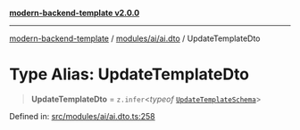[**modern-backend-template v2.0.0**](../../../../README.md)

***

[modern-backend-template](../../../../modules.md) / [modules/ai/ai.dto](../README.md) / UpdateTemplateDto

# Type Alias: UpdateTemplateDto

> **UpdateTemplateDto** = `z.infer`\<*typeof* [`UpdateTemplateSchema`](../variables/UpdateTemplateSchema.md)\>

Defined in: [src/modules/ai/ai.dto.ts:258](https://github.com/maemreyo/saas-4cus-nodejs/blob/2a5b3f3aa11335dfa561e80e1feabb8e6084261e/src/modules/ai/ai.dto.ts#L258)
